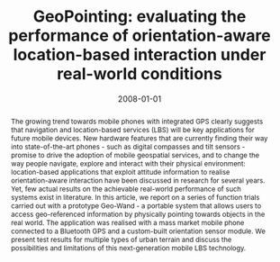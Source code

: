 ---
abstract: 'The growing trend towards mobile phones with integrated GPS clearly suggests
  that navigation and location-based services (LBS) will be key applications for future
  mobile devices. New hardware features that are currently finding their way into
  state-of-the-art phones - such as digital compasses and tilt sensors - promise to
  drive the adoption of mobile geospatial services, and to change the way people navigate,
  explore and interact with their physical environment: location-based applications
  that exploit attitude information to realise orientation-aware interaction have
  been discussed in research for several years. Yet, few actual results on the achievable
  real-world performance of such systems exist in literature. In this article, we
  report on a series of function trials carried out with a prototype Geo-Wand - a
  portable system that allows users to access geo-referenced information by physically
  pointing towards objects in the real world. The application was realised with a
  mass market mobile phone connected to a Bluetooth GPS and a custom-built orientation
  sensor module. We present test results for multiple types of urban terrain and discuss
  the possibilities and limitations of this next-generation mobile LBS technology.'
authors:
- Rainer Simon
- Peter Fröhlich
- Thomas Grechenig
date: '2008-01-01'
featured: false
links:
- name: Publik
  url: https://publik.tuwien.ac.at/showentry.php?ID=195819&lang=2
publication_types:
- '2'
publishDate: '2008-01-01'
specifics: Journal of Location Based Services, 2 (2008), 1; S. 24 - 40.
title: 'GeoPointing: evaluating the performance of orientation-aware location-based
  interaction under real-world conditions'
url_pdf: ''
---